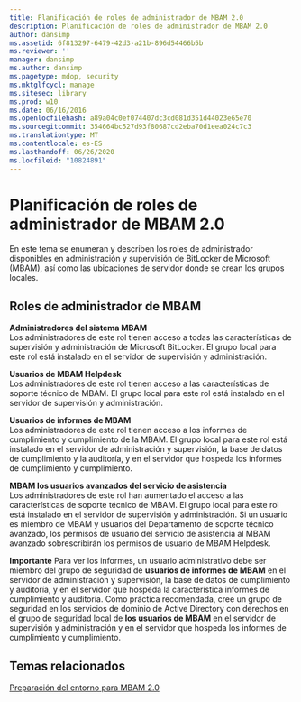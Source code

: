 ```yaml
---
title: Planificación de roles de administrador de MBAM 2.0
description: Planificación de roles de administrador de MBAM 2.0
author: dansimp
ms.assetid: 6f813297-6479-42d3-a21b-896d54466b5b
ms.reviewer: ''
manager: dansimp
ms.author: dansimp
ms.pagetype: mdop, security
ms.mktglfcycl: manage
ms.sitesec: library
ms.prod: w10
ms.date: 06/16/2016
ms.openlocfilehash: a89a04c0ef074407dc3cd081d351d44023e65e70
ms.sourcegitcommit: 354664bc527d93f80687cd2eba70d1eea024c7c3
ms.translationtype: MT
ms.contentlocale: es-ES
ms.lasthandoff: 06/26/2020
ms.locfileid: "10824891"
---
```

# Planificación de roles de administrador de MBAM 2.0


En este tema se enumeran y describen los roles de administrador disponibles en administración y supervisión de BitLocker de Microsoft (MBAM), así como las ubicaciones de servidor donde se crean los grupos locales.

## Roles de administrador de MBAM


<a href="" id="---------------mbam-system-administrators"></a> **Administradores del sistema MBAM**  
Los administradores de este rol tienen acceso a todas las características de supervisión y administración de Microsoft BitLocker. El grupo local para este rol está instalado en el servidor de supervisión y administración.

<a href="" id="---------------mbam-helpdesk-users"></a> **Usuarios de MBAM Helpdesk**  
Los administradores de este rol tienen acceso a las características de soporte técnico de MBAM. El grupo local para este rol está instalado en el servidor de supervisión y administración.

<a href="" id="---------------mbam-report-users"></a> **Usuarios de informes de MBAM**  
Los administradores de este rol tienen acceso a los informes de cumplimiento y cumplimiento de la MBAM. El grupo local para este rol está instalado en el servidor de administración y supervisión, la base de datos de cumplimiento y la auditoría, y en el servidor que hospeda los informes de cumplimiento y cumplimiento.

<a href="" id="---------------mbam-advanced-helpdesk-users"></a> **MBAM los usuarios avanzados del servicio de asistencia**  
Los administradores de este rol han aumentado el acceso a las características de soporte técnico de MBAM. El grupo local para este rol está instalado en el servidor de supervisión y administración. Si un usuario es miembro de MBAM y usuarios del Departamento de soporte técnico avanzado, los permisos de usuario del servicio de asistencia al MBAM avanzado sobrescribirán los permisos de usuario de MBAM Helpdesk.

**Importante**  Para ver los informes, un usuario administrativo debe ser miembro del grupo de seguridad de **usuarios de informes de MBAM** en el servidor de administración y supervisión, la base de datos de cumplimiento y auditoría, y en el servidor que hospeda la característica informes de cumplimiento y auditoría. Como práctica recomendada, cree un grupo de seguridad en los servicios de dominio de Active Directory con derechos en el grupo de seguridad local de **los usuarios de MBAM** en el servidor de supervisión y administración y en el servidor que hospeda los informes de cumplimiento y cumplimiento.

 

## Temas relacionados


[Preparación del entorno para MBAM 2.0](preparing-your-environment-for-mbam-20-mbam-2.md)

 

 





